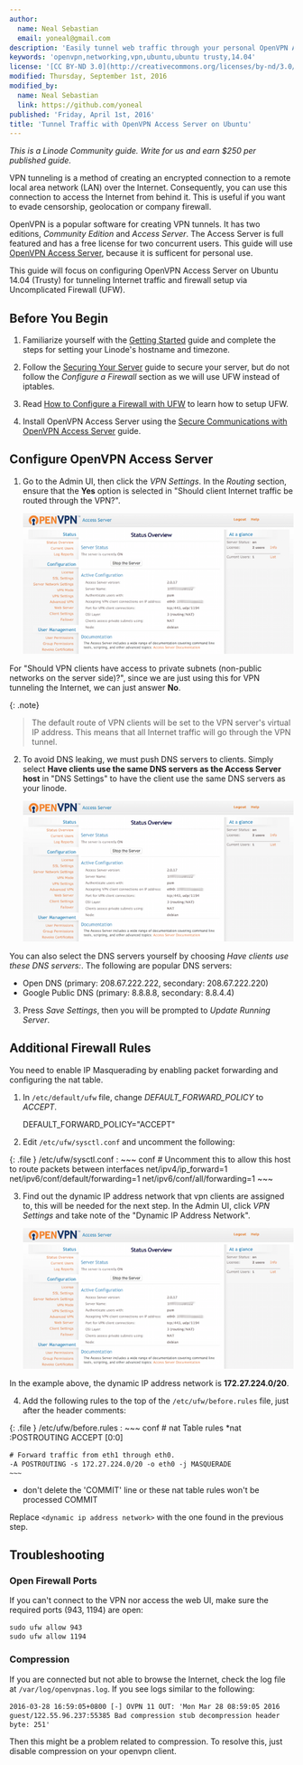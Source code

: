 ```yaml
---
author:
  name: Neal Sebastian
  email: yoneal@gmail.com
description: 'Easily tunnel web traffic through your personal OpenVPN Access Server in Ubuntu 14.04'
keywords: 'openvpn,networking,vpn,ubuntu,ubuntu trusty,14.04'
license: '[CC BY-ND 3.0](http://creativecommons.org/licenses/by-nd/3.0/us/)'
modified: Thursday, September 1st, 2016
modified_by:
  name: Neal Sebastian
  link: https://github.com/yoneal
published: 'Friday, April 1st, 2016'
title: 'Tunnel Traffic with OpenVPN Access Server on Ubuntu'
---
```


*This is a Linode Community guide. Write for us and earn $250 per published guide.*


VPN tunneling is a method of creating an encrypted connection to a remote local area network (LAN) over the Internet. Consequently, you can use this connection to access the Internet from behind it. This is useful if you want to evade censorship, geolocation or company firewall.

OpenVPN is a popular software for creating VPN tunnels. It has two editions, *Community Edition* and *Access Server*. The Access Server is full featured and has a free license for two concurrent users. This guide will use [OpenVPN Access Server](https://openvpn.net/index.php/access-server/overview.html), because it is sufficent for personal use.

This guide will focus on configuring OpenVPN Access Server on Ubuntu 14.04 (Trusty) for tunneling Internet traffic and firewall setup via Uncomplicated Firewall (UFW).

## Before You Begin

1. Familiarize yourself with the [Getting Started](/docs/getting-started) guide and complete the steps for setting your Linode's hostname and timezone.

2. Follow the [Securing Your Server](/docs/security/securing-your-server) guide to secure your server, but do not follow the *Configure a Firewall* section as we will use UFW instead of iptables.

3. Read [How to Configure a Firewall with UFW](/docs/security/firewalls/configure-firewall-with-ufw) to learn how to setup UFW.

4. Install OpenVPN Access Server using the [Secure Communications with OpenVPN Access Server](docs/networking/vpn/openvpn-access-server) guide.

## Configure OpenVPN Access Server

1. Go to the Admin UI, then click the *VPN Settings*. In the *Routing* section, ensure that the **Yes** option is selected in "Should client Internet traffic be routed through the VPN?".

	[![OpenVPN Access Server Internet Routing.](/docs/assets/openvpn-admin-web-resize.png)](/docs/assets/openvpn-access-server-routing.png)

For "Should VPN clients have access to private subnets (non-public networks on the server side)?", since we are just using this for VPN tunneling the Internet, we can just answer **No**.

{: .note}
>
> The default route of VPN clients will be set to the VPN server's virtual IP address. This means that all Internet traffic will go through the VPN tunnel.

2. To avoid DNS leaking, we must push DNS servers to clients. Simply select **Have clients use the same DNS servers as the Access Server host** in "DNS Settings" to have the client use the same DNS servers as your linode.

	[![OpenVPN Access Server DNS Settings.](/docs/assets/openvpn-admin-web-resize.png)](/docs/assets/openvpn-access-server-dns.png)

You can also select the DNS servers yourself by choosing *Have clients use these DNS servers:*. The following are popular DNS servers:

* Open DNS (primary: 208.67.222.222, secondary: 208.67.222.220)
* Google Public DNS (primary: 8.8.8.8, secondary: 8.8.4.4)

3. Press *Save Settings*, then you will be prompted to *Update Running Server*.

## Additional Firewall Rules
You need to enable IP Masquerading by enabling packet forwarding and configuring the nat table.

1. In `/etc/default/ufw` file, change *DEFAULT_FORWARD_POLICY* to *ACCEPT*.

	DEFAULT_FORWARD_POLICY="ACCEPT"

2. Edit `/etc/ufw/sysctl.conf` and uncomment the following:

{: .file }
/etc/ufw/sysctl.conf
:   ~~~ conf
    # Uncomment this to allow this host to route packets between interfaces
    net/ipv4/ip_forward=1
    net/ipv6/conf/default/forwarding=1
    net/ipv6/conf/all/forwarding=1
    ~~~

3. Find out the dynamic IP address network that vpn clients are assigned to, this will be needed for the next step. In the Admin UI, click *VPN Settings* and take note of the "Dynamic IP Address Network".

	[![OpenVPN Access Server Dynamic IP Address Network.](/docs/assets/openvpn-admin-web-resize.png)](/docs/assets/openvpn-access-dynamic-ip-network.png)

In the example above, the dynamic IP address network is **172.27.224.0/20**.

4. Add the following rules to the top of the `/etc/ufw/before.rules` file, just after the header comments:

{: .file }
/etc/ufw/before.rules
:   ~~~ conf
    # nat Table rules
    *nat
    :POSTROUTING ACCEPT [0:0]

    # Forward traffic from eth1 through eth0.
    -A POSTROUTING -s 172.27.224.0/20 -o eth0 -j MASQUERADE
    ~~~

- don't delete the 'COMMIT' line or these nat table rules won't be processed
	COMMIT

Replace `<dynamic ip address network>` with the one found in the previous step.

## Troubleshooting

### Open Firewall Ports
If you can't connect to the VPN nor access the web UI, make sure the required ports (943, 1194) are open:

	sudo ufw allow 943
	sudo ufw allow 1194

### Compression
If you are connected but not able to browse the Internet, check the log file at `/var/log/openvpnas.log`. If you see logs similar to the following:

	2016-03-28 16:59:05+0800 [-] OVPN 11 OUT: 'Mon Mar 28 08:59:05 2016 guest/122.55.96.237:55385 Bad compression stub decompression header byte: 251'

Then this might be a problem related to compression. To resolve this, just disable compression on your openvpn client.
